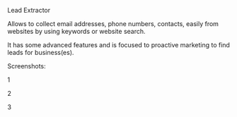 Lead Extractor

Allows to collect email addresses, phone numbers, contacts, easily from websites by using keywords or website search.

It has some advanced features and is focused to proactive marketing to find leads for business(es).

Screenshots:

1

2

3
